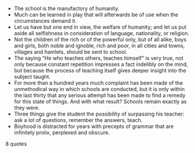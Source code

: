  - The school is the manufactory of humanity.
 - Much can be learned in play that will afterwards be of use when the circumstances demand it.
 - Let us have but one end in view, the welfare of humanity; and let us put aside all selfishness in consideration of language, nationality, or religion.
 - Not the children of the rich or of the powerful only, but of all alike, boys and girls, both noble and ignoble, rich and poor, in all cities and towns, villages and hamlets, should be sent to school.
 - The saying “He who teaches others, teaches himself” is very true, not only because constant repetition impresses a fact indelibly on the mind, but because the process of teaching itself gives deeper insight into the subject taught.
 - For more than a hundred years much complaint has been made of the unmethodical way in which schools are conducted, but it is only within the last thirty that any serious attempt has been made to find a remedy for this state of things. And with what result? Schools remain exactly as they were.
 - Three things give the student the possibility of surpassing his teacher: ask a lot of questions, remember the answers, teach.
 - Boyhood is distracted for years with precepts of grammar that are infinitely prolix, perplexed and obscure.

8 quotes